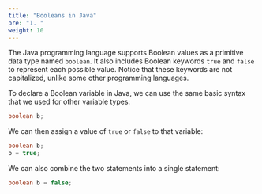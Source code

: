 ```yaml
---
title: "Booleans in Java"
pre: "1. "
weight: 10
---
```


The Java programming language supports Boolean values as a primitive data type named `boolean`. It also includes Boolean keywords `true` and `false` to represent each possible value. Notice that these keywords are not capitalized, unlike some other programming languages.

To declare a Boolean variable in Java, we can use the same basic syntax that we used for other variable types:

```java
boolean b;
```

We can then assign a value of `true` or `false` to that variable:

```java
boolean b;
b = true;
```

We can also combine the two statements into a single statement:

```java
boolean b = false;
```
